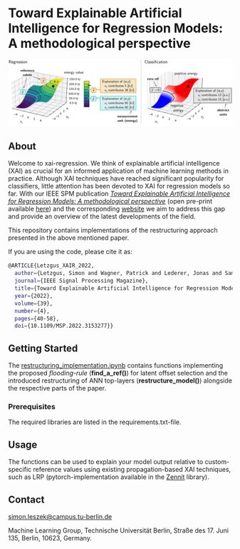 # Toward Explainable Artificial Intelligence for Regression Models: A methodological perspective

![Alt text](./figures/fig_overview.png)

## About
Welcome to xai-regression. We think of explainable artificial intelligence (XAI) as crucial for an informed application of machine learning methods in practice. Although XAI techniques have reached significant popularity for classifiers, little attention has been devoted to XAI for regression models so far. With our IEEE SPM publication [*Toward Explainable Artificial Intelligence for Regression Models: A methodological perspective*](https://ieeexplore.ieee.org/document/9810062) (open pre-print available [here](https://arxiv.org/abs/2112.11407)) and the corresponding [website](https://xai-regression.org/) we aim to address this gap and provide an overview of the latest developments of the field.

This repository contains implementations of the restructuring approach presented in the above mentioned paper.

If you are using the code, please cite it as:
```sh
@ARTICLE{Letzgus_XAIR_2022,
  author={Letzgus, Simon and Wagner, Patrick and Lederer, Jonas and Samek, Wojciech and Müller, Klaus-Robert and Montavon, Grégoire},
  journal={IEEE Signal Processing Magazine}, 
  title={Toward Explainable Artificial Intelligence for Regression Models: A methodological perspective}, 
  year={2022},
  volume={39},
  number={4},
  pages={40-58},
  doi={10.1109/MSP.2022.3153277}}
```


## Getting Started

The [restructuring_implementation.ipynb](./restructuring_implementation.ipynb) contains functions implementing the proposed *flooding-rule* (**find_a_ref()**) for latent offset selection and the introduced restructuring of ANN top-layers (**restructure_model()**) alongside the respective parts of the paper. 




### Prerequisites

The required libraries are listed in the requirements.txt-file.

## Usage
The functions can be used to explain your model output relative to custom-specific reference values using existing propagation-based XAI techniques, such as LRP (pytorch-implementation available in the [Zennit](https://github.com/chr5tphr/zennit) library). 


## Contact
simon.leszek@campus.tu-berlin.de 

Machine Learning Group, Technische Universität Berlin, Straße des 17. Juni 135, Berlin, 10623, Germany.
